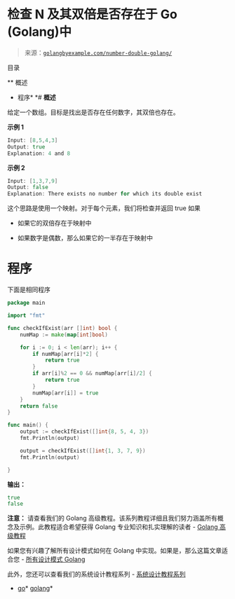 <!--yml

类别：未分类

日期：2024-10-13 06:51:12

-->

# 检查 N 及其双倍是否存在于 Go (Golang)中

> 来源：[`golangbyexample.com/number-double-golang/`](https://golangbyexample.com/number-double-golang/)

目录

**   概述

+   程序*  *# **概述**

给定一个数组。目标是找出是否存在任何数字，其双倍也存在。

**示例 1**

```go
Input: [8,5,4,3]
Output: true
Explanation: 4 and 8
```

**示例 2**

```go
Input: [1,3,7,9]
Output: false
Explanation: There exists no number for which its double exist
```

这个思路是使用一个映射。对于每个元素，我们将检查并返回 true 如果

+   如果它的双倍存在于映射中

+   如果数字是偶数，那么如果它的一半存在于映射中

# **程序**

下面是相同程序

```go
package main

import "fmt"

func checkIfExist(arr []int) bool {
	numMap := make(map[int]bool)

	for i := 0; i < len(arr); i++ {
		if numMap[arr[i]*2] {
			return true
		}
		if arr[i]%2 == 0 && numMap[arr[i]/2] {
			return true
		}
		numMap[arr[i]] = true
	}
	return false
}

func main() {
	output := checkIfExist([]int{8, 5, 4, 3})
	fmt.Println(output)

	output = checkIfExist([]int{1, 3, 7, 9})
	fmt.Println(output)

}
```

**输出：**

```go
true
false
```

**注意：** 请查看我们的 Golang 高级教程。该系列教程详细且我们努力涵盖所有概念及示例。此教程适合希望获得 Golang 专业知识和扎实理解的读者 - [Golang 高级教程](https://golangbyexample.com/golang-comprehensive-tutorial/)

如果您有兴趣了解所有设计模式如何在 Golang 中实现。如果是，那么这篇文章适合您 - [所有设计模式 Golang](https://golangbyexample.com/all-design-patterns-golang/)

此外，您还可以查看我们的系统设计教程系列 - [系统设计教程系列](https://techbyexample.com/system-design-questions/)

+   [go](https://golangbyexample.com/tag/go/)*   [golang](https://golangbyexample.com/tag/golang/)*
